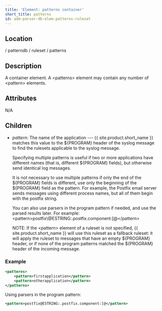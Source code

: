 ```yaml
---
title: 'Element: patterns container'
short_title: patterns
id: adm-parser-db-elem-patterns-ruleset
---
```


## Location

/ patterndb / ruleset / patterns

## Description

A container element. A \<patterns\> element may contain any number of
\<pattern\> elements.

## Attributes

N/A

## Children

- *pattern*: The name of the application --- {{ site.product.short_name }} matches this
    value to the ${PROGRAM} header of the syslog message to find the
    rulesets applicable to the syslog message.

    Specifying multiple patterns is useful if two or more applications
    have different names (that is, different ${PROGRAM} fields), but
    otherwise send identical log messages.

    It is not necessary to use multiple patterns if only the end of the
    ${PROGRAM} fields is different, use only the beginning of the
    ${PROGRAM} field as the pattern. For example, the Postfix email
    server sends messages using different process names, but all of them
    begin with the postfix string.

    You can also use parsers in the program pattern if needed, and use
    the parsed results later. For example:
    \<pattern\>postfix\\@ESTRING:.postfix.component:\[@\</pattern\>

    NOTE: If the \<pattern\> element of a ruleset is not specified,
    {{ site.product.short_name }} will use this ruleset as a fallback ruleset: it will
    apply the ruleset to messages that have an empty ${PROGRAM} header, or
    if none of the program patterns matched the ${PROGRAM} header of the
    incoming message.

### Example

```xml
<patterns>
    <pattern>firstapplication</pattern>
    <pattern>otherapplication</pattern>
</patterns>
```

Using parsers in the program pattern:

```xml
<pattern>postfix@ESTRING:.postfix.component:[@</pattern>
```
